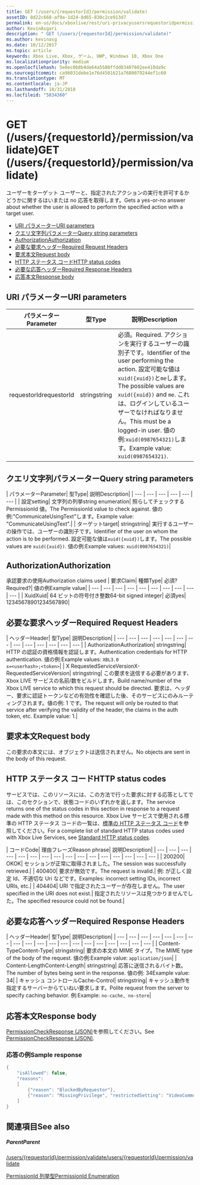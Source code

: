 ```yaml
---
title: GET (/users/{requestorId}/permission/validate)
assetID: 8d22c668-af9a-1d24-8d65-830c2ce913d7
permalink: en-us/docs/xboxlive/rest/uri-privacyusersrequestoridpermissionvalidateget.html
author: KevinAsgari
description: " GET (/users/{requestorId}/permission/validate)"
ms.author: kevinasg
ms.date: 10/12/2017
ms.topic: article
keywords: Xbox Live, Xbox, ゲーム, UWP, Windows 10, Xbox One
ms.localizationpriority: medium
ms.openlocfilehash: 5e0ec0b8b4de64a5580ffdd83407602ee410da9c
ms.sourcegitcommit: ca96031debe1e76d4501621a7680079244ef1c60
ms.translationtype: MT
ms.contentlocale: ja-JP
ms.lasthandoff: 10/31/2018
ms.locfileid: "5834360"
---
```

# <a name="get-usersrequestoridpermissionvalidate"></a><span data-ttu-id="1ddba-104">GET (/users/{requestorId}/permission/validate)</span><span class="sxs-lookup"><span data-stu-id="1ddba-104">GET (/users/{requestorId}/permission/validate)</span></span>
<span data-ttu-id="1ddba-105">ユーザーをターゲット ユーザーと、指定されたアクションの実行を許可するかどうかに関するはいまたは no 応答を取得します。</span><span class="sxs-lookup"><span data-stu-id="1ddba-105">Gets a yes-or-no answer about whether the user is allowed to perform the specified action with a target user.</span></span>

  * [<span data-ttu-id="1ddba-106">URI パラメーター</span><span class="sxs-lookup"><span data-stu-id="1ddba-106">URI parameters</span></span>](#ID4EQ)
  * [<span data-ttu-id="1ddba-107">クエリ文字列パラメーター</span><span class="sxs-lookup"><span data-stu-id="1ddba-107">Query string parameters</span></span>](#ID4E2)
  * [<span data-ttu-id="1ddba-108">Authorization</span><span class="sxs-lookup"><span data-stu-id="1ddba-108">Authorization</span></span>](#ID4EDC)
  * [<span data-ttu-id="1ddba-109">必要な要求ヘッダー</span><span class="sxs-lookup"><span data-stu-id="1ddba-109">Required Request Headers</span></span>](#ID4EID)
  * [<span data-ttu-id="1ddba-110">要求本文</span><span class="sxs-lookup"><span data-stu-id="1ddba-110">Request body</span></span>](#ID4ETE)
  * [<span data-ttu-id="1ddba-111">HTTP ステータス コード</span><span class="sxs-lookup"><span data-stu-id="1ddba-111">HTTP status codes</span></span>](#ID4E5E)
  * [<span data-ttu-id="1ddba-112">必要な応答ヘッダー</span><span class="sxs-lookup"><span data-stu-id="1ddba-112">Required Response Headers</span></span>](#ID4ETG)
  * [<span data-ttu-id="1ddba-113">応答本文</span><span class="sxs-lookup"><span data-stu-id="1ddba-113">Response body</span></span>](#ID4EKAAC)

<a id="ID4EQ"></a>


## <a name="uri-parameters"></a><span data-ttu-id="1ddba-114">URI パラメーター</span><span class="sxs-lookup"><span data-stu-id="1ddba-114">URI parameters</span></span>

| <span data-ttu-id="1ddba-115">パラメーター</span><span class="sxs-lookup"><span data-stu-id="1ddba-115">Parameter</span></span>| <span data-ttu-id="1ddba-116">型</span><span class="sxs-lookup"><span data-stu-id="1ddba-116">Type</span></span>| <span data-ttu-id="1ddba-117">説明</span><span class="sxs-lookup"><span data-stu-id="1ddba-117">Description</span></span>|
| --- | --- | --- |
| <span data-ttu-id="1ddba-118">requestorId</span><span class="sxs-lookup"><span data-stu-id="1ddba-118">requestorId</span></span>| <span data-ttu-id="1ddba-119">string</span><span class="sxs-lookup"><span data-stu-id="1ddba-119">string</span></span>| <span data-ttu-id="1ddba-120">必須。</span><span class="sxs-lookup"><span data-stu-id="1ddba-120">Required.</span></span> <span data-ttu-id="1ddba-121">アクションを実行するユーザーの識別子です。</span><span class="sxs-lookup"><span data-stu-id="1ddba-121">Identifier of the user performing the action.</span></span> <span data-ttu-id="1ddba-122">設定可能な値は<code>xuid({xuid})</code>と<code>me</code>します。</span><span class="sxs-lookup"><span data-stu-id="1ddba-122">The possible values are <code>xuid({xuid})</code> and <code>me</code>.</span></span> <span data-ttu-id="1ddba-123">これは、ログインしているユーザーでなければなりません。</span><span class="sxs-lookup"><span data-stu-id="1ddba-123">This must be a logged-in user.</span></span> <span data-ttu-id="1ddba-124">値の例:<code>xuid(0987654321)</code>します。</span><span class="sxs-lookup"><span data-stu-id="1ddba-124">Example value: <code>xuid(0987654321)</code>.</span></span>|

<a id="ID4E2"></a>


## <a name="query-string-parameters"></a><span data-ttu-id="1ddba-125">クエリ文字列パラメーター</span><span class="sxs-lookup"><span data-stu-id="1ddba-125">Query string parameters</span></span>

| <span data-ttu-id="1ddba-126">パラメーター</span><span class="sxs-lookup"><span data-stu-id="1ddba-126">Parameter</span></span>| <span data-ttu-id="1ddba-127">型</span><span class="sxs-lookup"><span data-stu-id="1ddba-127">Type</span></span>| <span data-ttu-id="1ddba-128">説明</span><span class="sxs-lookup"><span data-stu-id="1ddba-128">Description</span></span>|
| --- | --- | --- | --- | --- | --- |
| <span data-ttu-id="1ddba-129">設定</span><span class="sxs-lookup"><span data-stu-id="1ddba-129">setting</span></span>| <span data-ttu-id="1ddba-130">文字列の列挙</span><span class="sxs-lookup"><span data-stu-id="1ddba-130">string enumeration</span></span>| <span data-ttu-id="1ddba-131">照らしてチェックする PermissionId 値。</span><span class="sxs-lookup"><span data-stu-id="1ddba-131">The PermissionId value to check against.</span></span> <span data-ttu-id="1ddba-132">値の例:"CommunicateUsingText"します。</span><span class="sxs-lookup"><span data-stu-id="1ddba-132">Example value: "CommunicateUsingText".</span></span>|
| <span data-ttu-id="1ddba-133">ターゲット</span><span class="sxs-lookup"><span data-stu-id="1ddba-133">target</span></span>| <span data-ttu-id="1ddba-134">string</span><span class="sxs-lookup"><span data-stu-id="1ddba-134">string</span></span>| <span data-ttu-id="1ddba-135">実行するユーザーの操作では、ユーザーの識別子です。</span><span class="sxs-lookup"><span data-stu-id="1ddba-135">Identifier of the user on whom the action is to be performed.</span></span> <span data-ttu-id="1ddba-136">設定可能な値は<code>xuid({xuid})</code>します。</span><span class="sxs-lookup"><span data-stu-id="1ddba-136">The possible values are <code>xuid({xuid})</code>.</span></span> <span data-ttu-id="1ddba-137">値の例:</span><span class="sxs-lookup"><span data-stu-id="1ddba-137">Example values:</span></span> <code>xuid(0987654321)</code>|

<a id="ID4EDC"></a>


## <a name="authorization"></a><span data-ttu-id="1ddba-138">Authorization</span><span class="sxs-lookup"><span data-stu-id="1ddba-138">Authorization</span></span>

<span data-ttu-id="1ddba-139">承認要求の使用</span><span class="sxs-lookup"><span data-stu-id="1ddba-139">Authorization claims used</span></span> | <span data-ttu-id="1ddba-140">要求</span><span class="sxs-lookup"><span data-stu-id="1ddba-140">Claim</span></span>| <span data-ttu-id="1ddba-141">種類</span><span class="sxs-lookup"><span data-stu-id="1ddba-141">Type</span></span>| <span data-ttu-id="1ddba-142">必須?</span><span class="sxs-lookup"><span data-stu-id="1ddba-142">Required?</span></span>| <span data-ttu-id="1ddba-143">値の例</span><span class="sxs-lookup"><span data-stu-id="1ddba-143">Example value</span></span>|
| --- | --- | --- | --- | --- | --- | --- | --- | --- | --- |
| <span data-ttu-id="1ddba-144">Xuid</span><span class="sxs-lookup"><span data-stu-id="1ddba-144">Xuid</span></span>| <span data-ttu-id="1ddba-145">64 ビットの符号付き整数</span><span class="sxs-lookup"><span data-stu-id="1ddba-145">64-bit signed integer</span></span>| <span data-ttu-id="1ddba-146">必須</span><span class="sxs-lookup"><span data-stu-id="1ddba-146">yes</span></span>| <span data-ttu-id="1ddba-147">1234567890</span><span class="sxs-lookup"><span data-stu-id="1ddba-147">1234567890</span></span>|

<a id="ID4EID"></a>


## <a name="required-request-headers"></a><span data-ttu-id="1ddba-148">必要な要求ヘッダー</span><span class="sxs-lookup"><span data-stu-id="1ddba-148">Required Request Headers</span></span>

| <span data-ttu-id="1ddba-149">ヘッダー</span><span class="sxs-lookup"><span data-stu-id="1ddba-149">Header</span></span>| <span data-ttu-id="1ddba-150">型</span><span class="sxs-lookup"><span data-stu-id="1ddba-150">Type</span></span>| <span data-ttu-id="1ddba-151">説明</span><span class="sxs-lookup"><span data-stu-id="1ddba-151">Description</span></span>|
| --- | --- | --- | --- | --- | --- | --- | --- | --- | --- | --- | --- | --- |
| <span data-ttu-id="1ddba-152">Authorization</span><span class="sxs-lookup"><span data-stu-id="1ddba-152">Authorization</span></span>| <span data-ttu-id="1ddba-153">string</span><span class="sxs-lookup"><span data-stu-id="1ddba-153">string</span></span>| <span data-ttu-id="1ddba-154">HTTP の認証の資格情報を認証します。</span><span class="sxs-lookup"><span data-stu-id="1ddba-154">Authentication credentials for HTTP authentication.</span></span> <span data-ttu-id="1ddba-155">値の例:</span><span class="sxs-lookup"><span data-stu-id="1ddba-155">Example values:</span></span> <code>XBL3.0 x=&lt;userhash>;&lt;token></code>|
| <span data-ttu-id="1ddba-156">X RequestedServiceVersion</span><span class="sxs-lookup"><span data-stu-id="1ddba-156">X-RequestedServiceVersion</span></span>| <span data-ttu-id="1ddba-157">string</span><span class="sxs-lookup"><span data-stu-id="1ddba-157">string</span></span>| <span data-ttu-id="1ddba-158">この要求を送信する必要があります、Xbox LIVE サービスの名前/数をビルドします。</span><span class="sxs-lookup"><span data-stu-id="1ddba-158">Build name/number of the Xbox LIVE service to which this request should be directed.</span></span> <span data-ttu-id="1ddba-159">要求は、ヘッダー、要求に認証トークンなどの有効性を確認した後、そのサービスにのみルーティングされます。値の例: 1 です。</span><span class="sxs-lookup"><span data-stu-id="1ddba-159">The request will only be routed to that service after verifying the validity of the header, the claims in the auth token, etc. Example value: 1.</span></span>|

<a id="ID4ETE"></a>


## <a name="request-body"></a><span data-ttu-id="1ddba-160">要求本文</span><span class="sxs-lookup"><span data-stu-id="1ddba-160">Request body</span></span>

<span data-ttu-id="1ddba-161">この要求の本文には、オブジェクトは送信されません。</span><span class="sxs-lookup"><span data-stu-id="1ddba-161">No objects are sent in the body of this request.</span></span>

<a id="ID4E5E"></a>


## <a name="http-status-codes"></a><span data-ttu-id="1ddba-162">HTTP ステータス コード</span><span class="sxs-lookup"><span data-stu-id="1ddba-162">HTTP status codes</span></span>

<span data-ttu-id="1ddba-163">サービスでは、このリソースには、この方法で行った要求に対する応答としてでは、このセクションで、状態コードのいずれかを返します。</span><span class="sxs-lookup"><span data-stu-id="1ddba-163">The service returns one of the status codes in this section in response to a request made with this method on this resource.</span></span> <span data-ttu-id="1ddba-164">Xbox Live サービスで使用される標準の HTTP ステータス コードの一覧は、[標準の HTTP ステータス コード](../../additional/httpstatuscodes.md)を参照してください。</span><span class="sxs-lookup"><span data-stu-id="1ddba-164">For a complete list of standard HTTP status codes used with Xbox Live Services, see [Standard HTTP status codes](../../additional/httpstatuscodes.md).</span></span>

| <span data-ttu-id="1ddba-165">コード</span><span class="sxs-lookup"><span data-stu-id="1ddba-165">Code</span></span>| <span data-ttu-id="1ddba-166">理由フレーズ</span><span class="sxs-lookup"><span data-stu-id="1ddba-166">Reason phrase</span></span>| <span data-ttu-id="1ddba-167">説明</span><span class="sxs-lookup"><span data-stu-id="1ddba-167">Description</span></span>|
| --- | --- | --- | --- | --- | --- | --- | --- | --- | --- | --- | --- | --- | --- | --- | --- |
| <span data-ttu-id="1ddba-168">200</span><span class="sxs-lookup"><span data-stu-id="1ddba-168">200</span></span>| <span data-ttu-id="1ddba-169">OK</span><span class="sxs-lookup"><span data-stu-id="1ddba-169">OK</span></span>| <span data-ttu-id="1ddba-170">セッションが正常に取得されました。</span><span class="sxs-lookup"><span data-stu-id="1ddba-170">The session was successfully retrieved.</span></span>|
| <span data-ttu-id="1ddba-171">400</span><span class="sxs-lookup"><span data-stu-id="1ddba-171">400</span></span>| <span data-ttu-id="1ddba-172">要求が無効です。</span><span class="sxs-lookup"><span data-stu-id="1ddba-172">The request is invalid.</span></span>| <span data-ttu-id="1ddba-173">例: が正しく設定 Id、不適切な Uri などです。</span><span class="sxs-lookup"><span data-stu-id="1ddba-173">Examples: incorrect setting IDs, incorrect URIs, etc.</span></span>|
| <span data-ttu-id="1ddba-174">404</span><span class="sxs-lookup"><span data-stu-id="1ddba-174">404</span></span>| <span data-ttu-id="1ddba-175">URI で指定されたユーザーが存在しません。</span><span class="sxs-lookup"><span data-stu-id="1ddba-175">The user specified in the URI does not exist.</span></span>| <span data-ttu-id="1ddba-176">指定されたリソースは見つかりませんでした。</span><span class="sxs-lookup"><span data-stu-id="1ddba-176">The specified resource could not be found.</span></span>|

<a id="ID4ETG"></a>


## <a name="required-response-headers"></a><span data-ttu-id="1ddba-177">必要な応答ヘッダー</span><span class="sxs-lookup"><span data-stu-id="1ddba-177">Required Response Headers</span></span>

| <span data-ttu-id="1ddba-178">ヘッダー</span><span class="sxs-lookup"><span data-stu-id="1ddba-178">Header</span></span>| <span data-ttu-id="1ddba-179">型</span><span class="sxs-lookup"><span data-stu-id="1ddba-179">Type</span></span>| <span data-ttu-id="1ddba-180">説明</span><span class="sxs-lookup"><span data-stu-id="1ddba-180">Description</span></span>|
| --- | --- | --- | --- | --- | --- | --- | --- | --- | --- | --- | --- | --- | --- | --- | --- | --- | --- | --- |
| <span data-ttu-id="1ddba-181">Content-Type</span><span class="sxs-lookup"><span data-stu-id="1ddba-181">Content-Type</span></span>| <span data-ttu-id="1ddba-182">string</span><span class="sxs-lookup"><span data-stu-id="1ddba-182">string</span></span>| <span data-ttu-id="1ddba-183">要求の本文の MIME タイプ。</span><span class="sxs-lookup"><span data-stu-id="1ddba-183">The MIME type of the body of the request.</span></span> <span data-ttu-id="1ddba-184">値の例:</span><span class="sxs-lookup"><span data-stu-id="1ddba-184">Example value:</span></span> <code>application/json</code>|
| <span data-ttu-id="1ddba-185">Content-Length</span><span class="sxs-lookup"><span data-stu-id="1ddba-185">Content-Length</span></span>| <span data-ttu-id="1ddba-186">string</span><span class="sxs-lookup"><span data-stu-id="1ddba-186">string</span></span>| <span data-ttu-id="1ddba-187">応答に送信されるバイト数。</span><span class="sxs-lookup"><span data-stu-id="1ddba-187">The number of bytes being sent in the response.</span></span> <span data-ttu-id="1ddba-188">値の例: 34</span><span class="sxs-lookup"><span data-stu-id="1ddba-188">Example value: 34</span></span>|
| <span data-ttu-id="1ddba-189">キャッシュ コントロール</span><span class="sxs-lookup"><span data-stu-id="1ddba-189">Cache-Control</span></span>| <span data-ttu-id="1ddba-190">string</span><span class="sxs-lookup"><span data-stu-id="1ddba-190">string</span></span>| <span data-ttu-id="1ddba-191">キャッシュ動作を指定するサーバーからていねい要求します。</span><span class="sxs-lookup"><span data-stu-id="1ddba-191">Polite request from the server to specify caching behavior.</span></span> <span data-ttu-id="1ddba-192">例:</span><span class="sxs-lookup"><span data-stu-id="1ddba-192">Example:</span></span> <code>no-cache, no-store</code>|

<a id="ID4EKAAC"></a>


## <a name="response-body"></a><span data-ttu-id="1ddba-193">応答本文</span><span class="sxs-lookup"><span data-stu-id="1ddba-193">Response body</span></span>

<span data-ttu-id="1ddba-194">[PermissionCheckResponse (JSON)](../../json/json-permissioncheckresponse.md)を参照してください。</span><span class="sxs-lookup"><span data-stu-id="1ddba-194">See [PermissionCheckResponse (JSON)](../../json/json-permissioncheckresponse.md).</span></span>

<a id="ID4EWAAC"></a>


### <a name="sample-response"></a><span data-ttu-id="1ddba-195">応答の例</span><span class="sxs-lookup"><span data-stu-id="1ddba-195">Sample response</span></span>


```cpp
{
    "isAllowed": false,
    "reasons":
    [
        {"reason": "BlockedByRequestor"},
        {"reason": "MissingPrivilege", "restrictedSetting": "VideoCommunications"}
    ]
}

```


<a id="ID4EABAC"></a>


## <a name="see-also"></a><span data-ttu-id="1ddba-196">関連項目</span><span class="sxs-lookup"><span data-stu-id="1ddba-196">See also</span></span>

<a id="ID4ECBAC"></a>


##### <a name="parent"></a><span data-ttu-id="1ddba-197">Parent</span><span class="sxs-lookup"><span data-stu-id="1ddba-197">Parent</span></span>

[<span data-ttu-id="1ddba-198">/users/{requestorId}/permission/validate</span><span class="sxs-lookup"><span data-stu-id="1ddba-198">/users/{requestorId}/permission/validate</span></span>](uri-privacyusersrequestoridpermissionvalidate.md)

 [<span data-ttu-id="1ddba-199">PermissionId 列挙型</span><span class="sxs-lookup"><span data-stu-id="1ddba-199">PermissionId Enumeration</span></span>](../../enums/privacy-enum-permissionid.md)

